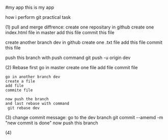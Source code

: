 #my app
this is my app


how i perform git practical task

(1) pull and merge diffrence:
   create one repositary in github
   create one index.html file in master
   add this file
   commit this file 
   
   create another branch dev in github
   create one .txt file 
   add this file
   commit this file
   
   push this branch with push command
     git push -u origin dev
  
  
  (2) Rebase
    first go in master 
    create one file
    add file 
    commit file
     
    go in another branch dev
    create a file
    add file 
    commite file
    
    now push the branch 
    and last rebase with command
     git rebase dev
     
   (3) change commit message:
       go to the dev branch
       git commit --amemd -m "new commit is done"
       now push this branch
       
   (4)     
